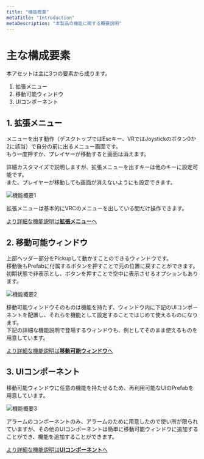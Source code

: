 ```yaml
---
title: "機能概要"
metaTitle: "Introduction"
metaDescription: "本製品の機能に関する概要説明"
---
```


# 主な構成要素

本アセットは主に3つの要素から成ります。

1. 拡張メニュー
2. 移動可能ウィンドウ
3. UIコンポーネント

## 1. 拡張メニュー

メニューを出す動作（デスクトップではEscキー、VRではJoystickのボタン0か2に該当）で自分の前に出るメニュー画面です。  
もう一度押すか、プレイヤーが移動すると画面は消えます。

詳細カスタマイズで説明しますが、拡張メニューを出すキーは他のキーに設定可能です。  
また、プレイヤーが移動しても画面が消えないようにも設定できます。

![機能概要1](/udon-extra-menu-kit/image/introduction/1-1.png)

拡張メニューは基本的にVRCのメニューを出している間だけ操作できます。

[より詳細な機能説明は**拡張メニュー**へ](/introduction/1-ExtendMenu)

## 2. 移動可能ウィンドウ

上部ヘッダー部分をPickupして動かすことのできるウィンドウです。  
移動後もPrefabに付属するボタンを押すことで元の位置に戻すことができます。  
初期状態で非表示とし、ボタンを押すことで空中に表示させるオプションもあります。

![機能概要2](/udon-extra-menu-kit/image/introduction/1-2.png)

移動可能ウィンドウそのものは機能を持たず、ウィンドウ内に下記のUIコンポーネントを配置し、それらを機能として設定することではじめて使えるものになります。  
下記の詳細な機能説明で登場するウィンドウも、例としてそのまま使えるものを用意しています。  


[より詳細な機能説明は**移動可能ウィンドウ**へ](/introduction/2-MovableWindow)

## 3. UIコンポーネント

移動可能ウィンドウに任意の機能を持たせるため、再利用可能なUIのPrefabを用意しています。

![機能概要3](/udon-extra-menu-kit/image/introduction/1-3.png)

アラームのコンポーネントのみ、アラームのために用意したので使い所が限られていますが、その他のUIコンポーネントは簡単に移動可能ウィンドウに追加することができ、機能を追加することができます。

[より詳細な機能説明は**UIコンポーネント**へ](/introduction/3-UIComponent)
